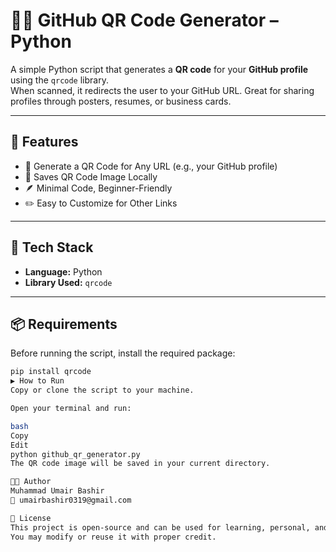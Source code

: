 # 📱🧾 **GitHub QR Code Generator – Python**

A simple Python script that generates a **QR code** for your **GitHub profile** using the `qrcode` library.  
When scanned, it redirects the user to your GitHub URL. Great for sharing profiles through posters, resumes, or business cards.

---

## 📌 Features

- 🔗 Generate a QR Code for Any URL (e.g., your GitHub profile)  
- 💾 Saves QR Code Image Locally  
- 🪶 Minimal Code, Beginner-Friendly  
- ✏️ Easy to Customize for Other Links

---

## 🧱 Tech Stack

- **Language:** Python  
- **Library Used:** `qrcode`

---

## 📦 Requirements

Before running the script, install the required package:

```bash
pip install qrcode
▶️ How to Run
Copy or clone the script to your machine.

Open your terminal and run:

bash
Copy
Edit
python github_qr_generator.py
The QR code image will be saved in your current directory.

👨‍💻 Author
Muhammad Umair Bashir
📧 umairbashir0319@gmail.com

🪪 License
This project is open-source and can be used for learning, personal, and portfolio purposes.
You may modify or reuse it with proper credit.

